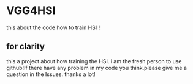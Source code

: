 # VGG4HSI
this about the code how to train HSI !

## for clarity
this a project about how training the HSI. i am the fresh person to use github!If there have any problem in my code you think.please give me a question in the Issues. thanks a lot!

